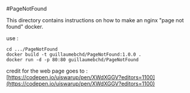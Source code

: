 #PageNotFound

This directory contains instructions on how to make an nginx "page not found" docker.

use :
```
cd .../PageNotFound
docker build -t guillaumebchd/PageNotFound:1.0.0 .
docker run -d -p 80:80 guillaumebchd/PageNotFound
```

credit for the web page goes to : [https://codepen.io/uiswarup/pen/XWdXGGV?editors=1100](https://codepen.io/uiswarup/pen/XWdXGGV?editors=1100)
